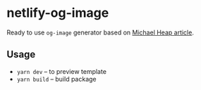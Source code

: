 # netlify-og-image

Ready to use `og-image` generator based on [Michael Heap article](https://michaelheap.com/og-image-netlify-on-demand-builders/).

## Usage

-   `yarn dev` – to preview template
-   `yarn build` – build package
